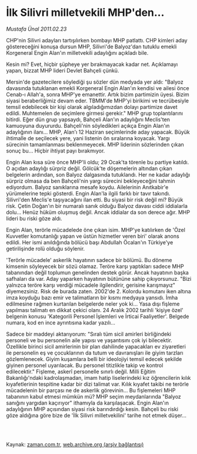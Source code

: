 # İlk Silivri milletvekili MHP'den...

*Mustafa Ünal 2011.02.23*

<td class="columnist-detail">
<p>CHP'nin Silivri adayları tartışılırken bombayı MHP patlattı. CHP kimleri aday göstereceğini konuşa dursun MHP, Silivri'de Balyoz'dan tutuklu emekli Korgeneral Engin Alan'ın milletvekili adaylığını açıkladı bile.</p>
<p>
<div id="haberMetinDiv">
<p>Kesin mi? Evet, hiçbir şüpheye yer bırakmayacak kadar net. Açıklamayı yapan, bizzat MHP lideri Devlet Bahçeli çünkü. 
<p> Mersin'de gazetecilere söylediği şu sözler dün medyada yer aldı: "Balyoz davasında tutuklanan emekli Korgeneral Engin Alan'ın kendisi ve ailesi önce Cenab-ı Allah'a, sonra MHP'ye emanettir. Artık bizim partimizin üyesi. Bizim siyasi beraberliğimiz devam eder. TBMM'de MHP'yi birikimi ve tecrübesiyle temsil edebilecek bir kişi olarak algıladığımızdan dolayı partimize davet edildi. Muhtemelen de seçimlere girmesi gerekir." MHP grup toplantılarını bitirdi. Eğer dün grup yapsaydı, Bahçeli Alan'ın adaylığını Meclis'ten kamuoyuna duyururdu. Bahçeli'nin söyledikleri açıkça Engin Alan'ın adaylığının ilanı... MHP, Alan'ı 12 Haziran seçimlerinde aday yapacak. Büyük ihtimalle de seçilecek yere, yani listenin ön sıralarına koyacak. Yargı sürecinin tamamlanması beklenmeyecek. MHP liderinin sözlerinden çıkan sonuç bu... Hiçbir ihtiyat payı bırakmıyor.
<p>Engin Alan kısa süre önce MHP'li oldu; 29 Ocak'ta törenle bu partiye katıldı. O açıdan adaylığı sürpriz değil. Gölcük'te döşemelerin altından çıkan belgelerin ardından, son Balyoz dalgasında tutuklandı. Her ne kadar adaylığı sürpriz olmasa da ben Bahçeli'nin yargı sürecini bekleyeceğini tahmin ediyordum. Balyoz sanıklarına mesafe koydu. Ailelerinin Anıtkabir'e yürümelerine tepki gösterdi. Engin Alan'la ilgili farklı bir tavır takındı. Silivri'den Meclis'e taşıyacağını ilan etti. Bu siyasi bir risk değil mi? Büyük risk. Çetin Doğan'ın bir numaralı sanık olduğu Balyoz davası ciddi iddialarla dolu... Henüz hüküm oluşmuş değil. Ancak iddialar da son derece ağır. MHP lideri bu riski göze aldı.
<p>Engin Alan, terörle mücadelede öne çıkan isim. MHP'ye katılırken de 'Özel Kuvvetler komutanlığı yapan ve üstün hizmetler veren biri' olarak anons edildi. Her ismi anıldığında bölücü başı Abdullah Öcalan'ın Türkiye'ye getirilişinde rolü olduğu söylenir.
<p>'Terörle mücadele' askerlik hayatının sadece bir bölümü. Bu döneme kimsenin söyleyecek bir sözü olamaz. Teröre karşı yaptıkları sadece MHP tabanından değil toplumun genelinden destek görür. Ancak hayatının başka safhaları da var. Aday yaparken hayatının bütününe sahip çıkıyorsunuz. "Bizi yalnızca teröre karşı verdiği mücadele ilgilendirir, gerisine karışmayız" diyemezsiniz. Risk de burada zaten. 2002'de 2. Kolordu komutanı iken altına imza koyduğu bazı emir ve talimatların bir kısmı medyaya yansıdı. İmha edilmesine rağmen kurtarılan belgelerde neler yok ki... Yasa dışı fişleme yapılması talimatı en dikkat çekici olanı. 24 Aralık 2002 tarihli 'kişiye özel' belgenin konusu 'Kategorili Personel İşlemleri ve İrticai Faaliyetler'. Belgede numara, kod en ince ayrıntısına kadar yazılı...
<p>Sadece bir maddeyi aktarıyorum: "Sıralı tüm sicil amirleri birliğindeki personeli ve bu personelin aile yapısı ve yaşantısını çok iyi bilecektir. Özellikle birinci sicil amirlerinin bir plan dahilinde yapacakları ev ziyaretleri ile personelin eş ve çocuklarının da tutum ve davranışları ile giyim tarzları gözlemlenecek. Giyim kuşamlara belli bir ideolojiyi temsil edecek şekilde giyinen personel uyarılacak. Bu personel titizlikle takip ve kontrol edilecektir." Fişleme, askerî personelle sınırlı değil. Milli Eğitim Bakanlığı'ndaki kadrolaşmadan, imam hatip liselerindeki kız öğrencilerin kılık kıyafetlerinin tespitine kadar bir dizi talimat var. Kılık kıyafet takibi ne terörle mücadelenin bir parçası ne de askerlik görevinin... Bu fişlemeleri MHP tabanının kabul etmesi mümkün mü? MHP seçim meydanlarında "Balyoz sanığını yargıdan kaçırıyor" ithamıyla da karşılaşacak. Engin Alan'ın adaylığının MHP açısından siyasi risk barındırdığı kesin. Bahçeli bu riski göze aldığına göre bize de 'İlk Silivri milletvekilini' tarihe not etmek düşer... </p></p></p></p></p></p></div>
</p>


<p><br>
		 </br></p></td>

Kaynak: [zaman.com.tr](http://zaman.com.tr/yazar.do?yazino=1097552), [web.archive.org (arşiv bağlantısı)](http://web.archive.org/web/20110225222210/http://www.zaman.com.tr:80/yazar.do?yazino=1097552)
